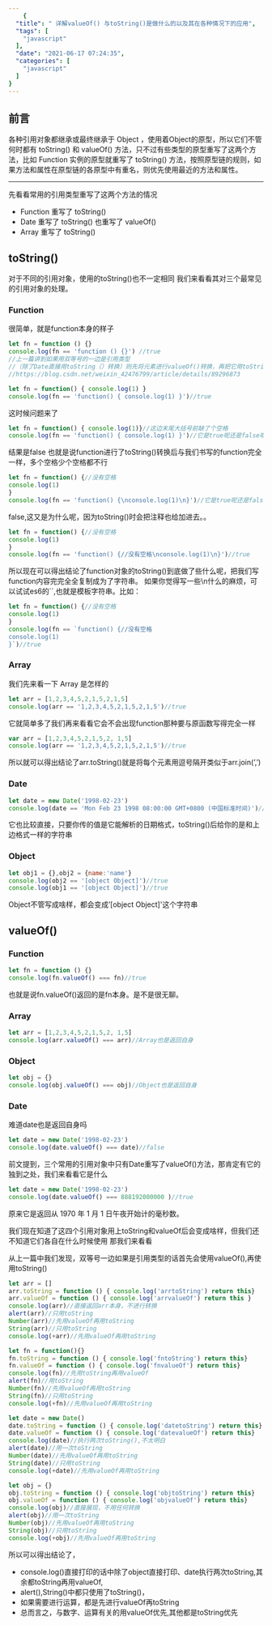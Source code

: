 ```yaml
---
    {
  "title": " 详解valueOf() 与toString()是做什么的以及其在各种情况下的应用",
  "tags": [
    "javascript"
  ],
  "date": "2021-06-17 07:24:35",
  "categories": [
    "javascript"
  ]
}
---
```

    
## 前言
各种引用对象都继承或最终继承于 Object ，使用着Object的原型，所以它们不管何时都有 toString() 和 valueOf() 方法，只不过有些类型的原型重写了这两个方法，比如 Function 实例的原型就重写了 toString() 方法，按照原型链的规则，如果方法和属性在原型链的各原型中有重名，则优先使用最近的方法和属性。

- - - -

先看看常用的引用类型重写了这两个方法的情况

* Function 重写了 toString()
* Date 重写了 toString() 也重写了 valueOf()
* Array 重写了 toString()

<!--more-->

## toString()
对于不同的引用对象，使用的toString()也不一定相同
我们来看看其对三个最常见的引用对象的处理。

### Function

很简单，就是function本身的样子

```js
let fn = function () {}
console.log(fn == 'function () {}') //true
//上一篇讲到如果用双等号的一边是引用类型
//（除了Date直接用toString（）转换）则先将元素进行valueOf()转换，再把它用toString()转换后进行比较
//https://blog.csdn.net/weixin_42476799/article/details/89296873
```

```js
let fn = function() { console.log(1) }
console.log(fn == 'function() { console.log(1) }')//true
```

这时候问题来了

```js
let fn = function() { console.log(1)}//这边末尾大括号前缺了个空格
console.log(fn == 'function() { console.log(1) }')//它是true呢还是false呢
```

结果是false
也就是说function进行了toString()转换后与我们书写的function完全一样，多个空格少个空格都不行

```js
let fn = function() {//没有空格
console.log(1)
}
console.log(fn == 'function() {\nconsole.log(1)\n}')//它是true呢还是false呢
```

false,这又是为什么呢，因为toString()时会把注释也给加进去。。

```js
let fn = function() {//没有空格
console.log(1)
}
console.log(fn == 'function() {//没有空格\nconsole.log(1)\n}')//true
```

所以现在可以得出结论了function对象的toString()到底做了些什么呢，把我们写function内容完完全全复制成为了字符串。
如果你觉得写一些\n什么的麻烦，可以试试es6的``,也就是模板字符串。比如：

```js
let fn = function() {//没有空格
console.log(1)
}
console.log(fn == `function() {//没有空格
console.log(1)
}`)//true
```

### Array

我们先来看一下 Array 是怎样的

```js
let arr = [1,2,3,4,5,2,1,5,2,1,5]
console.log(arr == '1,2,3,4,5,2,1,5,2,1,5')//true
```

它就简单多了我们再来看看它会不会出现function那种要与原函数写得完全一样

```js
var arr = [1,2,3,4,5,2,1,5,2, 1,5]
console.log(arr == '1,2,3,4,5,2,1,5,2,1,5')//true
```

所以就可以得出结论了arr.toString()就是将每个元素用逗号隔开类似于arr.join(’,’)

### Date

```js
let date = new Date('1998-02-23')
console.log(date == 'Mon Feb 23 1998 08:00:00 GMT+0800 (中国标准时间)')//true
```

它也比较直接，只要你传的值是它能解析的日期格式，toString()后给你的是和上边格式一样的字符串

### Object

```js
let obj1 = {},obj2 = {name:'name'}
console.log(obj2 == '[object Object]')//true
console.log(obj1 == '[object Object]')//true
```

Object不管写成啥样，都会变成’[object Object]'这个字符串

## valueOf()
### Function

```js
let fn = function () {}
console.log(fn.valueOf() === fn)//true
```

也就是说fn.valueOf()返回的是fn本身。是不是很无聊。

### Array

```js
let arr = [1,2,3,4,5,2,1,5,2, 1,5]
console.log(arr.valueOf() === arr)//Array也是返回自身
```

### Object

```js
let obj = {}
console.log(obj.valueOf() === obj)//Object也是返回自身
```

### Date

难道date也是返回自身吗

```js
let date = new Date('1998-02-23')
console.log(date.valueOf() === date)//false
```

前文提到，三个常用的引用对象中只有Date重写了valueOf()方法，那肯定有它的独到之处，我们来看看它是什么

```js
let date = new Date('1998-02-23')
console.log(date.valueOf() === 888192000000 )//true
```

原来它是返回从 1970 年 1 月 1 日午夜开始计的毫秒数。

我们现在知道了这四个引用对象用上toString和valueOf后会变成啥样，但我们还不知道它们各自在什么时候使用
那我们来看看

从上一篇中我们发现，双等号一边如果是引用类型的话首先会使用valueOf(),再使用toString()

```js
let arr = []
arr.toString = function () { console.log('arrtoString') return this}
arr.valueOf = function () { console.log('arrvalueOf') return this }
console.log(arr)//直接返回arr本身，不进行转换
alert(arr)//只用toString
Number(arr)//先用valueOf再用toString
String(arr)//只用toString
console.log(+arr)//先用valueOf再用toString
```

```js
let fn = function(){}
fn.toString = function () { console.log('fntoString') return this}
fn.valueOf = function () { console.log('fnvalueOf') return this}
console.log(fn)//先用toString再用valueOf
alert(fn)//用toString
Number(fn)//先用valueOf再用toString
String(fn)//只用toString
console.log(+fn)//先用valueOf再用toString
```

```js
let date = new Date()
date.toString = function () { console.log('datetoString') return this}
date.valueOf = function () { console.log('datevalueOf') return this}
console.log(date)//执行两次toString(),不太明白
alert(date)//用一次toString
Number(date)//先用valueOf再用toString
String(date)//只用toString
console.log(+date)//先用valueOf再用toString
```

```js
let obj = {}
obj.toString = function () { console.log('objtoString') return this}
obj.valueOf = function () { console.log('objvalueOf') return this}
console.log(obj)//直接展现，不用任何转换
alert(obj)//用一次toString
Number(obj)//先用valueOf再用toString
String(obj)//只用toString
console.log(+obj)//先用valueOf再用toString
```

所以可以得出结论了，

* console.log()直接打印的话中除了object直接打印、date执行两次toString,其余都toString再用valueOf,
* alert(),String()中都只使用了toString()，
* 如果需要进行运算，都是先进行valueOf再toString
* 总而言之，与数字、运算有关的用valueOf优先,其他都是toString优先

